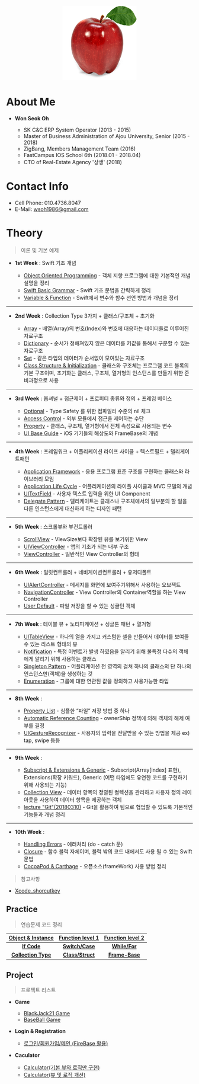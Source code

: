 <p align="center"><img width="200" height="200" src="/Img/apple.png"></p>

# About Me 

* **Won Seok Oh**

   * SK C&C ERP System Operator (2013 - 2015)
   * Master of Business Administration of Ajou University, Senior (2015 - 2018)
   * ZigBang, Members Management Team (2016)
   * FastCampus IOS School 6th (2018.01 - 2018.04)  
   * CTO of Real-Estate Agency '상생' (2018)
   
# Contact Info

* Cell Phone: 010.4736.8047
* E-Mail: wsoh1986@gmail.com

# Theory
> 이론 및 기본 예제

* **1st Week** : Swift 기초 개념

   * [Object Oriented Programming] - 객체 지향 프로그램에 대한 기본적인 개념 설명을 정리
   * [Swift Basic Grammar] - Swift 기초 문법을 간략하게 정리
   * [Variable & Function] - Swift에서 변수와 함수 선언 방법과 개념을 정리

--- 

* **2nd Week** : Collection Type 3가지 + 클래스/구조체 + 초기화

  * [Array] - 배열(Array)의 번호(Index)와 번호에 대응하는 데이터들로 이루어진 자료구조 
  * [Dictionary] - 순서가 정해져있지 않은 데이터를 키값을 통해서 구분할 수 있는 자료구조
  * [Set] - 같은 타입의 데이터가 순서없이 모여있는 자료구조
  * [Class Structure & Initialization] - 클래스와 구조체는 프로그램 코드 블록의 기본 구조이며, 초기화는 클래스, 구조체, 열거형의 인스턴스를 만들기 위한 준비과정으로 사용 

---

* **3rd Week** : 옵셔널 + 접근제어 + 프로퍼티 종류와 정의 + 프레임 베이스
 
  * [Optional] - Type Safety 를 위한 컴파일러 수준의 nil 체크 
  * [Access Control] - 외부 모듈에서 접근을 제어하는 수단
  * [Property] - 클래스, 구조체, 열거형에서 전체 속성으로 사용되는 변수
  * [UI Base Guide] - iOS 기기들의 해상도와 FrameBase의 개념 

---

* **4th Week** : 프레임워크 + 어플리케이션 라이프 사이클 + 텍스트필드 + 델리게이트패턴

  * [Application Framework] - 응용 프로그램 표준 구조를 구현하는 클래스와 라이브러리 모임
  * [Application Life Cycle] - 어플리케이션의 라이플 사이클과 MVC 모델의 개념
  * [UITextField] - 사용자 텍스트 입력을 위한 UI Component
  * [Delegate Pattern] - 델리케이트는 클래스나 구조체에서의 일부분의 할 일을 다른 인스턴스에게 대신하게 하는 디자인 패턴

---

* **5th Week** : 스크롤뷰와 뷰컨트롤러

  * [ScrollView] - ViewSize보다 확장된 뷰를 보기위한 View
  * [UIViewController] - 앱의 기초가 되는 내부 구조
  * [ViewController] - 일반적인 View Controller의 형태 

---

* **6th Week** : 얼럿컨트롤러 + 네비게이션컨트롤러 + 유저디폴트
 
  * [UIAlertController] - 메세지를 화면에 보여주기위해서 사용하는 오브젝트
  * [NavigationController] - View Controller의 Container역할을 하는 View Controller
  * [User Default] - 파일 저장을 할 수 있는 싱글턴 객체

---

* **7th Week** : 테이블 뷰 + 노티피케이션 + 싱글톤 패턴 + 열거형
 
  * [UITableView] - 하나의 열을 가지고 커스텀한 셀을 만들어서 데이터를 보여줄 수 있는 리스트 형태의 뷰
  * [Notification] - 특정 이벤트가 발생 하였음을 알리기 위해 불특정 다수의 객체에게 알리기 위해 사용하는 클래스
  * [Singleton Pattern] - 어플리케이션 전 영역의 걸쳐 하나의 클래스의 단 하나의 인스턴스만(객체)을 생성하는 것
  * [Enumeration] - 그룹에 대한 연관된 값을 정의하고 사용가능한 타입

--- 

* **8th Week** :

  * [Property List] - 심플한 “파일” 저장 방법 중 하나
  * [Automatic Reference Counting] - ownerShip 정책에 의해 객체의 해제 여부를 결정
  * [UIGestureRecognizer] - 사용자의 입력을 전달받을 수 있는 방법을 제공 ex) tap, swipe 등등

---

* **9th Week** :

  * [Subscript & Extensions & Generic] - Subscript(Array[index] 표현), Extensions(확장 키워드), Generic (어떤 타입에도 유연한 코드를 구현하기 위해 사용되는 기능)
  * [Collection View] - 데이터 항목의 정렬된 컬렉션을 관리하고 사용자 정의 레이아웃을 사용하여 데이터 항목을 제공하는 객체
  * [lecture "Git"(20180310)] - Git을 활용하여 팀으로 협업할 수 있도록 기본적인 기능들과 개념 정리
  
---  

* **10th Week** :

  * [Handling Errors] - 에러처리 (do - catch 문)
  * [Closure] - 함수 블럭 자체이며, 블럭 밖의 코드 내에서도 사용 될 수 있는 Swift 문법
  * [CocoaPod & Carthage] - 오픈소스(frameWork) 사용 방법 정리

> 참고사항

* [Xcode_shorcutkey]

[Collection View]: https://github.com/richoh86/OhWonSeok_iOS_School6/blob/master/Class/CollectionView.md

[Closure]: https://github.com/richoh86/OhWonSeok_iOS_School6/blob/master/Class/Closure.md

[CocoaPod & Carthage]: https://github.com/richoh86/OhWonSeok_iOS_School6/blob/master/Class/Cocoa%20Pod.md 

[lecture "Git"(20180310)]: https://github.com/richoh86/OhWonSeok_iOS_School6/blob/master/Class/Git_%ED%8A%B9%EA%B0%95_20180310.md

[UIGestureRecognizer]: https://github.com/richoh86/OhWonSeok_iOS_School6/blob/master/Class/UIGestureRecognizer.md

[Handling Errors]: https://github.com/richoh86/OhWonSeok_iOS_School6/blob/master/Class/HandlingErrors.md

[Singleton Pattern]: https://github.com/richoh86/OhWonSeok_iOS_School6/blob/master/Class/SingletonPattern.md

[Enumeration]: https://github.com/richoh86/OhWonSeok_iOS_School6/blob/master/Class/Enum.md

[Notification]: https://github.com/richoh86/OhWonSeok_iOS_School6/blob/master/Class/Notification.md

[UITableView]: https://github.com/richoh86/OhWonSeok_iOS_School6/blob/master/Class/UITableView.md

[Property List]:https://github.com/richoh86/OhWonSeok_iOS_School6/blob/master/Class/PropertyList.md

[NavigationController]: https://github.com/richoh86/OhWonSeok_iOS_School6/blob/master/Class/NavigationController.md

[Subscript & Extensions & Generic]: https://github.com/richoh86/OhWonSeok_iOS_School6/blob/master/Class/Subscript%26Extensions%26Generic.md

[Automatic Reference Counting]: https://github.com/richoh86/OhWonSeok_iOS_School6/blob/master/Class/ARC(Automatic%20Reference%20Counting).md

[UIAlertController]: https://github.com/richoh86/OhWonSeok_iOS_School6/blob/master/Class/UIAlertController.md

[User Default]: https://github.com/richoh86/OhWonSeok_iOS_School6/blob/master/Class/UserDefault.md

[ViewController]: https://github.com/richoh86/OhWonSeok_iOS_School6/blob/master/Class/ViewController.md

[UIViewController]: https://github.com/richoh86/OhWonSeok_iOS_School6/blob/master/Class/UIViewController.md

[ScrollView]: https://github.com/richoh86/OhWonSeok_iOS_School6/blob/master/Class/ScrollView.md

[Delegate Pattern]: https://github.com/richoh86/OhWonSeok_iOS_School6/blob/master/Class/DelegatePattern.md

[UITextField]: https://github.com/richoh86/OhWonSeok_iOS_School6/blob/master/Class/UITextField.md

[Application Life Cycle]: https://github.com/richoh86/OhWonSeok_iOS_School6/blob/master/Class/ApplicationLifeCycle.md

[Application Framework]: https://github.com/richoh86/OhWonSeok_iOS_School6/blob/master/Class/Application%20FrameWork.md

[UI Base Guide]: https://github.com/richoh86/OhWonSeok_iOS_School6/blob/master/Class/UI%20Base%20Guide.md

[Property]: https://github.com/richoh86/OhWonSeok_iOS_School6/blob/master/Class/Property.md

[Access Control]: https://github.com/richoh86/OhWonSeok_iOS_School6/blob/master/Class/AccessControl.md

[Optional]: https://github.com/richoh86/OhWonSeok_iOS_School6/blob/master/Class/Optional.md

[Class Structure & Initialization]: https://github.com/richoh86/OhWonSeok_iOS_School6/blob/master/Class/ClassStructureTheory.md

[Array]: https://github.com/richoh86/OhWonSeok_iOS_School6/blob/master/Class/Collection%20Type/ArrayTheory.md

[Set]: https://github.com/richoh86/OhWonSeok_iOS_School6/blob/master/Class/Collection%20Type/SetTheory.md

[Dictionary]: https://github.com/richoh86/OhWonSeok_iOS_School6/blob/master/Class/Collection%20Type/DictionaryTheory.md

[Object Oriented Programming]: https://github.com/richoh86/OhWonSeok_iOS_School6/blob/master/Class/Object_Oriented_Programming.md "Object Oriented Programming"

[Swift Basic Grammar]: https://github.com/richoh86/OhWonSeok_iOS_School6/blob/master/Class/Swift_Basic_Grammar.md "Swift Basic Grammar"

[Variable & Function]: https://github.com/richoh86/OhWonSeok_iOS_School6/blob/master/Class/Variable%26Function_Theory.md "Variable & Function"

[Xcode_shorcutkey]: https://github.com/richoh86/OhWonSeok_iOS_School6/blob/master/Class/Xcode_shorcutkey.md "Xcode_shorcutkey"

##  Practice

> 연습문제 코드 정리



| [Object & Instance] | [Function level 1]   | [Function level 2]   |
|:---:|:---:|:---:|
| **[If Code]**  | **[Switch/Case]** |  **[While/For]** |
| **[Collection Type]** | **[Class/Struct]** | **[Frame-Base]** |


[Object & Instance]: https://github.com/richoh86/OhWonSeok_iOS_School6/blob/master/Practice/Object-Oriented%20Programming_Practice/ViewController.md "객체 생성 및 인스턴스화"

[Function level 1]: https://github.com/richoh86/OhWonSeok_iOS_School6/blob/master/Practice/FunctionPractice.md "함수 만들기"

[If Code]: https://github.com/richoh86/OhWonSeok_iOS_School6/blob/master/Practice/IfCodePractice.md "If 구문 활용"

[Switch/Case]: https://github.com/richoh86/OhWonSeok_iOS_School6/blob/master/Practice/SwitchCodePractice.md "Switch/Case 구문 활용"

[Function level 2]: https://github.com/richoh86/OhWonSeok_iOS_School6/blob/master/Practice/UnitCoversionFunction.md "함수 심화 연습"

[While/For]: https://github.com/richoh86/OhWonSeok_iOS_School6/blob/master/Practice/WhileForCodePractice.md "While/For 구문 활용"

[Collection Type]: https://github.com/richoh86/OhWonSeok_iOS_School6/blob/master/Practice/CollectionTypePractice.md

[Class/Struct]: https://github.com/richoh86/OhWonSeok_iOS_School6/blob/master/Practice/ClassStructPractice.md "class와 struct 활용"

[Frame-Base]: https://github.com/richoh86/OhWonSeok_iOS_School6/blob/master/Practice/Frame-BasePractice.md

## Project

> 프로젝트 리스트

* **Game**
 
  * [BlackJack21 Game]
  * [BaseBall Game]

* **Login & Registration**

  * [로그인/회원가입/메인 (FireBase 활용)]

* **Caculator**

  * [Calculator(기본 뷰와 로직만 구현)]
  * [Calculator(뷰 및 로직 개선)]

[BlackJack21 Game]: https://github.com/richoh86/OhWonSeok_iOS_School6/blob/master/Project/BlackJack21/BlackJack21/ViewController.swift

[로그인/회원가입/메인 (FireBase 활용)]: https://github.com/richoh86/OhWonSeok_iOS_School6/blob/master/Project/FireBase.md

[Calculator(뷰 및 로직 개선)]: https://github.com/richoh86/OhWonSeok_iOS_School6/blob/master/Project/CalculatorDiff/UiViewPractice2/ViewController.swift

[Calculator(기본 뷰와 로직만 구현)]: https://github.com/richoh86/OhWonSeok_iOS_School6/blob/master/Project/Calculator/Caculator.md "Calculator"

[BaseBall Game]: https://github.com/richoh86/OhWonSeok_iOS_School6/blob/master/Project/BaseBallGame.md "BaseBall Game"